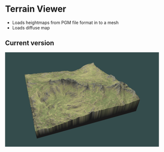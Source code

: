 # Terrain Viewer

- Loads heightmaps from PGM file format in to a mesh
- Loads diffuse map

## Current version
![](current.jpg)
